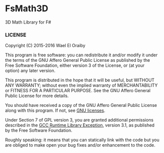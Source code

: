 # FsMath3D
3D Math Library for F#

### LICENSE

Copyright (C) 2015-2016  Wael El Oraiby

This program is free software: you can redistribute it and/or modify
it under the terms of the GNU Affero General Public License as
published by the Free Software Foundation, either version 3 of the
License, or (at your option) any later version.

This program is distributed in the hope that it will be useful,
but WITHOUT ANY WARRANTY; without even the implied warranty of
MERCHANTABILITY or FITNESS FOR A PARTICULAR PURPOSE.  See the
GNU Affero General Public License for more details.

You should have received a copy of the GNU Affero General Public License
along with this program.  If not, see [GNU licenses](http://www.gnu.org/licenses/).

Under Section 7 of GPL version 3, you are granted additional permissions
described in the [GCC Runtime Library Exception](https://www.gnu.org/licenses/gcc-exception-3.1.en.html), version 3.1, as
published by the Free Software Foundation.

Roughly speaking: it means that you can statically link with the code but you are obliged
to make open your bug fixes and/or enhancement to the code.